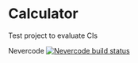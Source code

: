 # Calculator
Test project to evaluate CIs

Nevercode
[![Nevercode build status](https://app.nevercode.io/api/projects/40140308-cc2e-4862-91f4-16aab8fe5719/workflows/70a54704-a1d3-4b24-8df4-5a989aec64f4/status_badge.svg?branch=master)](https://app.nevercode.io/#/project/40140308-cc2e-4862-91f4-16aab8fe5719/workflow/70a54704-a1d3-4b24-8df4-5a989aec64f4/latestBuild?branch=master)
